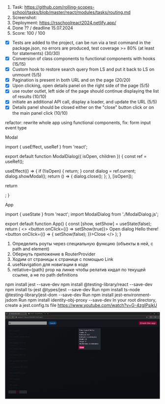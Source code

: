 1. Task: https://github.com/rolling-scopes-school/tasks/blob/master/react/modules/tasks/routing.md
2. Screenshot:
   ![]()
3. Deployment: https://rsschoolreact2024.netlify.app/
4. Done ?? / deadline 15.07.2024
5. Score: 100 / 100

- [x] Tests are added to the project, can be run via a test command in the package.json, no errors are produced, test coverage >= 80% (at least for statements) (30/30)
- [x] Conversion of class components to functional components with hooks (15/15)
- [x] Custom hook to restore search query from LS and put it back to LS on unmount (5/5)
- [x] Pagination is present in both URL and on the page (20/20)
- [x] Upon clicking, open details panel on the right side of the page (5/5)
- [x] use router outlet, left side of the page should continue displaying the list of results (10/10)
- [x] initiate an additional API call, display a loader, and update the URL (5/5)
- [x] Details panel should be closed either on the "close" button click or on the main panel click (10/10)

refactor: rewrite whole app using functional components, fix: form input event type

Modal

import { useEffect, useRef } from 'react';

export default function ModalDialog({ isOpen, children }) {
const ref = useRef();

useEffect(() => {
if (!isOpen) {
return;
}
const dialog = ref.current;
dialog.showModal();
return () => {
dialog.close();
};
}, [isOpen]);

return <dialog ref={ref}>{children}</dialog>;
}

App

import { useState } from 'react';
import ModalDialog from './ModalDialog.js';

export default function App() {
const [show, setShow] = useState(false);
return (
<>
<button onClick={() => setShow(true)}>
Open dialog
</button>
<ModalDialog isOpen={show}>
Hello there!
<br />
<button onClick={() => {
setShow(false);
}}>Close</button>
</ModalDialog>
</>
);
}

1. Определить роуты через специальную функцию (объекты в ней, c path and element)
2. Обернуть приложение в RouterProvider <RouterProvider router={router}></RouterProvider>
3. Ходим от страницы к странице с помощью Link
4. useNavigation для новигации в коде
5. retlative={path} prop на линке чтобы релатив кидал по текущей ссылке, а не по path definitions

npm install jest --save-dev
npm install @testing-library/react --save-dev
npm install ts-jest @types/jest --save-dev
Run npm install ts-node @testing-library/jest-dom --save-dev
Run npm install jest-environment-jsdom
Run npm install identity-obj-proxy --save-dev
In your root directory, create a jest.config.ts file
https://www.youtube.com/watch?v=G-4zgIPsjkU

![alt text](image.png)
